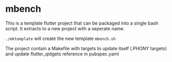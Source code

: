 # mbench

This is a template flutter project that can be packaged into a single bash script. It extracts to a new project with a seperate name.

`./mktemplate` will create the new template `mbench.sh`

The project contain a Makefile with targets to update itself (.PHONY targets) and update flutter_qidgets reference in pubspec.yaml 